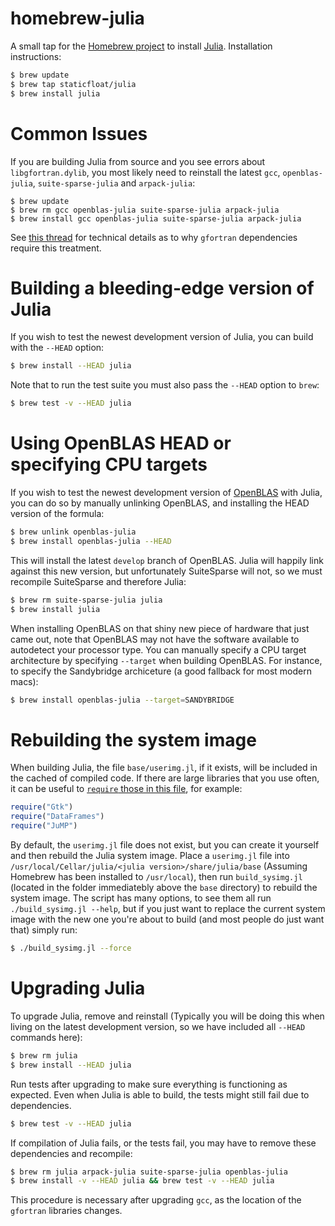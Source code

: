 homebrew-julia
==============

A small tap for the [Homebrew project](http://mxcl.github.com/homebrew/) to install [Julia](http://julialang.org/). Installation instructions:

```bash
$ brew update
$ brew tap staticfloat/julia
$ brew install julia
```

Common Issues
=============

If you are building Julia from source and you see errors about `libgfortran.dylib`, you most likely need to reinstall the latest `gcc`, `openblas-julia`, `suite-sparse-julia` and `arpack-julia`:

```
$ brew update
$ brew rm gcc openblas-julia suite-sparse-julia arpack-julia
$ brew install gcc openblas-julia suite-sparse-julia arpack-julia 
```

See [this thread](https://github.com/Homebrew/homebrew/issues/33948) for technical details as to why `gfortran` dependencies require this treatment.

Building a bleeding-edge version of Julia
=========================================
If you wish to test the newest development version of Julia, you can build with the `--HEAD` option:

```bash
$ brew install --HEAD julia
```

Note that to run the test suite you must also pass the `--HEAD` option to `brew`:
```bash
$ brew test -v --HEAD julia
```


Using OpenBLAS HEAD or specifying CPU targets
=============================================
If you wish to test the newest development version of [OpenBLAS](https://github.com/xianyi/OpenBLAS) with Julia, you can do so by manually unlinking OpenBLAS, and installing the HEAD version of the formula:

```bash
$ brew unlink openblas-julia
$ brew install openblas-julia --HEAD
```

This will install the latest `develop` branch of OpenBLAS.  Julia will happily link against this new version, but unfortunately SuiteSparse will not, so we must recompile SuiteSparse and therefore Julia:

```bash
$ brew rm suite-sparse-julia julia
$ brew install julia
```

When installing OpenBLAS on that shiny new piece of hardware that just came out, note that OpenBLAS may not have the software available to autodetect your processor type.  You can manually specify a CPU target architecture by specifying `--target` when building OpenBLAS.  For instance, to specify the Sandybridge archiceture (a good fallback for most modern macs):
``` bash
$ brew install openblas-julia --target=SANDYBRIDGE
```


Rebuilding the system image
===========================

When building Julia, the file `base/userimg.jl`, if it exists, will be included in the cached of compiled code. If there are large libraries that you use often, it can be useful to [`require` those in this file](https://github.com/JuliaLang/Gtk.jl/blob/master/doc/precompilation.md), for example:

```julia
require("Gtk")
require("DataFrames")
require("JuMP")
```

By default, the `userimg.jl` file does not exist, but you can create it yourself and then rebuild the Julia system image.  Place a `userimg.jl` file into `/usr/local/Cellar/julia/<julia version>/share/julia/base` (Assuming Homebrew has been installed to `/usr/local`), then run `build_sysimg.jl` (located in the folder immediatebly above the `base` directory) to rebuild the system image.  The script has many options, to see them all run `./build_sysimg.jl --help`, but if you just want to replace the current system image with the new one you're about to build (and most people do just want that) simply run:

```bash
$ ./build_sysimg.jl --force
```


Upgrading Julia
===============
To upgrade Julia, remove and reinstall (Typically you will be doing this when living on the latest development version, so we have included all `--HEAD` commands here):

```bash
$ brew rm julia
$ brew install --HEAD julia
```

Run tests after upgrading to make sure everything is functioning as expected. Even when Julia is able to build, the tests might still fail due to dependencies.

```bash
$ brew test -v --HEAD julia
```

If compilation of Julia fails, or the tests fail, you may have to remove these dependencies and recompile:

```bash
$ brew rm julia arpack-julia suite-sparse-julia openblas-julia
$ brew install -v --HEAD julia && brew test -v --HEAD julia
```

This procedure is necessary after upgrading `gcc`, as the location of the `gfortran` libraries changes.
